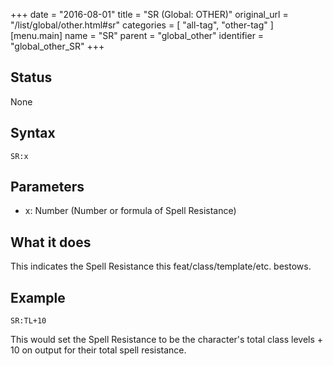 +++
date = "2016-08-01"
title = "SR (Global: OTHER)"
original_url = "/list/global/other.html#sr"
categories = [ "all-tag", "other-tag" ]
[menu.main]
    name = "SR"
    parent = "global_other"
    identifier = "global_other_SR"
+++

## Status

None

## Syntax

`SR:x`

## Parameters

-   x: Number (Number or formula of Spell Resistance)



What it does
------------

This indicates the Spell Resistance this feat/class/template/etc.
bestows.

Example
-------

`SR:TL+10`

This would set the Spell Resistance to be the character's total class
levels + 10 on output for their total spell resistance.

